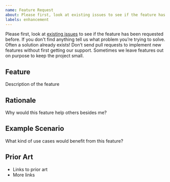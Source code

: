 ```yaml
---
name: Feature Request
about: Please first, look at existing issues to see if the feature has been requested before.
labels: enhancement
---
```

Please first, look at [existing issues](https://github.com/openzipkin/zipkin-reporter-java/issues) to see if the feature has been requested before. If you don't find anything tell us what problem you’re trying to solve. Often a solution already exists! Don’t send pull requests to implement new features without first getting our support. Sometimes we leave features out on purpose to keep the project small.

## Feature
Description of the feature

## Rationale
Why would this feature help others besides me?

## Example Scenario
What kind of use cases would benefit from this feature?

## Prior Art
* Links to prior art
* More links
